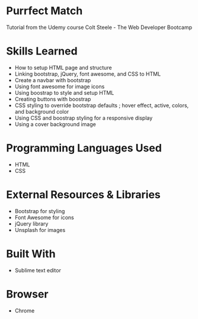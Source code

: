 # Purrfect Match 
Tutorial from the Udemy course Colt Steele - The Web Developer Bootcamp

# Skills Learned 
- How to setup HTML page and structure
- Linking bootstrap, jQuery, font awesome, and CSS to HTML
- Create a navbar with bootstrap
- Using font awesome for image icons
- Using boostrap to style and setup HTML
- Creating buttons with boostrap
- CSS styling to override bootstrap defaults ; hover effect, active, colors, and background color
- Using CSS and boostrap styling for a responsive display
- Using a cover background image

# Programming Languages Used
- HTML
- CSS

# External Resources & Libraries
- Bootstrap for styling
- Font Awesome for icons
- jQuery library
- Unsplash for images

# Built With
- Sublime text editor

# Browser
- Chrome
